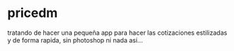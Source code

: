 # pricedm
tratando de hacer una pequeña app para hacer las cotizaciones estilizadas y de forma rapida, sin photoshop ni nada asi...
